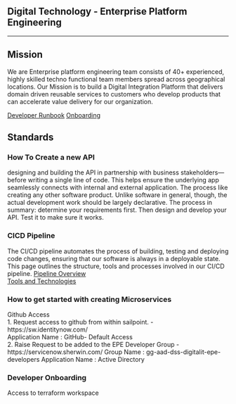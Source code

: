 ## **Digital Technology - Enterprise Platform Engineering**

---
## **Mission**

We are Enterprise platform engineering team consists of 40+ experienced, highly skilled techno functional team members spread across geographical locations. 
Our Mission is to build a Digital Integration Platform that delivers domain driven reusable services to customers who develop products that can accelerate value delivery for our organization.


[introductory tutorial]: getting-started.md
[User Guide]: user-guide/README.md

<div class="text-center">
<a href="getting-started/" class="btn btn-primary" role="button">Developer Runbook</a>
<a href="user-guide/" class="btn btn-primary" role="button">Onboarding</a>
</div>

<div class="pt-2 pb-4 px-4 my-4 bg-body-tertiary rounded-3">
<h2 class="display-4 text-center">Standards</h2>

<div class="row">
  <div class="col-sm-6">
    <div class="card mb-4">
      <div class="card-body">
        <h3 class="card-title">How To Create a new API</h3>
        <p class="card-text">
           designing and building the API in partnership with business stakeholders—before writing a single line of code. This helps ensure the underlying app seamlessly connects with internal and external application. The process like creating any other software product. Unlike software in general, though, the actual development work should be largely declarative. The process in summary: determine your requirements first. Then design and develop your API. Test it to make sure it works.
        </p>
      </div>
    </div>
  </div>
  <div class="col-sm-6">
    <div class="card mb-4">
      <div class="card-body">
        <h3 class="card-title">CICD Pipeline</h3>
        <p class="card-text">
           The CI/CD pipeline automates the process of building, testing and deploying code changes, ensuring that our software is always in a deployable state. This page outlines the structure, tools and processes involved in our CI/CD pipeline.
           <a
            href="user-guide/configuration/#markdown_extensions">Pipeline Overview</a><br>
	   <a
            href="user-guide/configuration/">Tools and Technologies</a> 
        </p>
      </div>
    </div>
  </div>
</div>

<div class="row">
  <div class="col-sm-6">
    <div class="card">
      <div class="card-body">
        <h3 class="card-title">How to get started with creating Microservices</h3>
        <p class="card-text">
           Github Access <br>
	1.   Request access to github from within sailpoint. - https://sw.identitynow.com/ <br>
           Application Name : GitHub- Default Access <br>
	2. Raise Request to be added to the EPE Developer Group - https://servicenow.sherwin.com/
    Group Name : gg-aad-dss-digitalit-epe-developers
    Application Name : Active Directory
        </p>
      </div>
    </div>
  </div>
  <div class="col-sm-6">
    <div class="card">
      <div class="card-body">
        <h3 class="card-title">Developer Onboarding</h3>
        <p class="card-text">
           Access to terraform workspace
        </p>
      </div>
    </div>
  </div>
</div>
</div>
